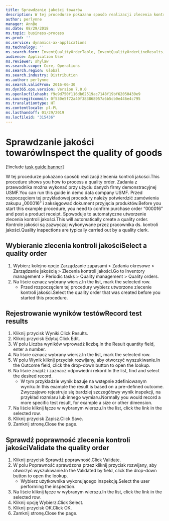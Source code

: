 ```yaml
---
title: Sprawdzanie jakości towarów
description: W tej procedurze pokazano sposób realizacji zlecenia kontroli jakości.
author: perlynne
manager: AnnBe
ms.date: 08/29/2018
ms.topic: business-process
ms.prod: ''
ms.service: dynamics-ax-applications
ms.technology: ''
ms.search.form: InventQualityOrderTable, InventQualityOrderLineResults, HcmWorkerLookUp
audience: Application User
ms.reviewer: shylaw
ms.search.scope: Core, Operations
ms.search.region: Global
ms.search.industry: Distribution
ms.author: perlynne
ms.search.validFrom: 2016-06-30
ms.dyn365.ops.version: Version 7.0.0
ms.openlocfilehash: f9e9d750f116db62519ac7148f19bf62050430e9
ms.sourcegitcommit: 0f530e5f72a40f383868957a6b5cb0e446e4c795
ms.translationtype: HT
ms.contentlocale: pl-PL
ms.lasthandoff: 01/29/2019
ms.locfileid: "315436"
---
```

# <a name="inspect-the-quality-of-goods"></a><span data-ttu-id="26863-103">Sprawdzanie jakości towarów</span><span class="sxs-lookup"><span data-stu-id="26863-103">Inspect the quality of goods</span></span>

[!include [task guide banner](../../includes/task-guide-banner.md)]

<span data-ttu-id="26863-104">W tej procedurze pokazano sposób realizacji zlecenia kontroli jakości.</span><span class="sxs-lookup"><span data-stu-id="26863-104">This procedure shows you how to process a quality order.</span></span> <span data-ttu-id="26863-105">Zadania z przewodnika można wykonać przy użyciu danych firmy demonstracyjnej USMF.</span><span class="sxs-lookup"><span data-stu-id="26863-105">You can run this guide in demo data company USMF.</span></span> <span data-ttu-id="26863-106">Przed rozpoczęciem tej przykładowej procedury należy potwierdzić zamówienia zakupu „000016” i zaksięgować dokument przyjęcia produktów.</span><span class="sxs-lookup"><span data-stu-id="26863-106">Before you start this example procedure, you need to confirm purchase order “000016” and post a product receipt.</span></span> <span data-ttu-id="26863-107">Spowoduje to automatyczne utworzenie zlecenia kontroli jakości.</span><span class="sxs-lookup"><span data-stu-id="26863-107">This will automatically create a quality order.</span></span> <span data-ttu-id="26863-108">Kontrole jakości są zazwyczaj wykonywane przez pracownika ds. kontroli jakości.</span><span class="sxs-lookup"><span data-stu-id="26863-108">Quality inspections are typically carried out by a quality clerk.</span></span>


## <a name="select-a-quality-order"></a><span data-ttu-id="26863-109">Wybieranie zlecenia kontroli jakości</span><span class="sxs-lookup"><span data-stu-id="26863-109">Select a quality order</span></span>
1. <span data-ttu-id="26863-110">Wybierz kolejno opcje Zarządzanie zapasami > Zadania okresowe > Zarządzanie jakością > Zlecenia kontroli jakości.</span><span class="sxs-lookup"><span data-stu-id="26863-110">Go to Inventory management > Periodic tasks > Quality management > Quality orders.</span></span>
2. <span data-ttu-id="26863-111">Na liście oznacz wybrany wiersz.</span><span class="sxs-lookup"><span data-stu-id="26863-111">In the list, mark the selected row.</span></span>
    * <span data-ttu-id="26863-112">Przed rozpoczęciem tej procedury wybierz utworzone zlecenie kontroli jakości.</span><span class="sxs-lookup"><span data-stu-id="26863-112">Select the quality order that was created before you started this procedure.</span></span>  

## <a name="record-test-results"></a><span data-ttu-id="26863-113">Rejestrowanie wyników testów</span><span class="sxs-lookup"><span data-stu-id="26863-113">Record test results</span></span>
1. <span data-ttu-id="26863-114">Kliknij przycisk Wyniki.</span><span class="sxs-lookup"><span data-stu-id="26863-114">Click Results.</span></span>
2. <span data-ttu-id="26863-115">Kliknij przycisk Edytuj.</span><span class="sxs-lookup"><span data-stu-id="26863-115">Click Edit.</span></span>
3. <span data-ttu-id="26863-116">W polu Liczba wyników wprowadź liczbę.</span><span class="sxs-lookup"><span data-stu-id="26863-116">In the Result quantity field, enter a number.</span></span>
4. <span data-ttu-id="26863-117">Na liście oznacz wybrany wiersz.</span><span class="sxs-lookup"><span data-stu-id="26863-117">In the list, mark the selected row.</span></span>
5. <span data-ttu-id="26863-118">W polu Wynik kliknij przycisk rozwijany, aby otworzyć wyszukiwanie.</span><span class="sxs-lookup"><span data-stu-id="26863-118">In the Outcome field, click the drop-down button to open the lookup.</span></span>
6. <span data-ttu-id="26863-119">Na liście znajdź i zaznacz odpowiedni rekord.</span><span class="sxs-lookup"><span data-stu-id="26863-119">In the list, find and select the desired record.</span></span>
    * <span data-ttu-id="26863-120">W tym przykładzie wynik bazuje na wstępnie zdefiniowanym wyniku.</span><span class="sxs-lookup"><span data-stu-id="26863-120">In this example the result is based on a pre-defined outcome.</span></span> <span data-ttu-id="26863-121">Zwyczajowo rejestruje się bardziej szczegółowy wynik inspekcji, na przykład rozmiaru lub innego wymiaru.</span><span class="sxs-lookup"><span data-stu-id="26863-121">Normally you would record a more specific test result, for example a size or other dimension.</span></span>  
7. <span data-ttu-id="26863-122">Na liście kliknij łącze w wybranym wierszu.</span><span class="sxs-lookup"><span data-stu-id="26863-122">In the list, click the link in the selected row.</span></span>
8. <span data-ttu-id="26863-123">Kliknij przycisk Zapisz.</span><span class="sxs-lookup"><span data-stu-id="26863-123">Click Save.</span></span>
9. <span data-ttu-id="26863-124">Zamknij stronę.</span><span class="sxs-lookup"><span data-stu-id="26863-124">Close the page.</span></span>

## <a name="validate-the-quality-order"></a><span data-ttu-id="26863-125">Sprawdź poprawność zlecenia kontroli jakości</span><span class="sxs-lookup"><span data-stu-id="26863-125">Validate the quality order</span></span>
1. <span data-ttu-id="26863-126">Kliknij przycisk Sprawdź poprawność.</span><span class="sxs-lookup"><span data-stu-id="26863-126">Click Validate.</span></span>
2. <span data-ttu-id="26863-127">W polu Poprawność sprawdzona przez kliknij przycisk rozwijany, aby otworzyć wyszukiwanie.</span><span class="sxs-lookup"><span data-stu-id="26863-127">In the Validated by field, click the drop-down button to open the lookup.</span></span>
    * <span data-ttu-id="26863-128">Wybierz użytkownika wykonującego inspekcję.</span><span class="sxs-lookup"><span data-stu-id="26863-128">Select the user performing the inspection.</span></span>  
3. <span data-ttu-id="26863-129">Na liście kliknij łącze w wybranym wierszu.</span><span class="sxs-lookup"><span data-stu-id="26863-129">In the list, click the link in the selected row.</span></span>
4. <span data-ttu-id="26863-130">Kliknij opcję Wybierz.</span><span class="sxs-lookup"><span data-stu-id="26863-130">Click Select.</span></span>
5. <span data-ttu-id="26863-131">Kliknij przycisk OK.</span><span class="sxs-lookup"><span data-stu-id="26863-131">Click OK.</span></span>
6. <span data-ttu-id="26863-132">Zamknij stronę.</span><span class="sxs-lookup"><span data-stu-id="26863-132">Close the page.</span></span>

